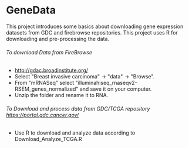 # GeneData
This project introduces some basics about downloading gene expression datasets from GDC and firebrowse repositories. This project uses R for downloading and pre-processing the data.
 ###### To download Data from FireBrowse
-  http://gdac.broadinstitute.org/ 
-  Select "Breast invasive carcinoma" -> "data" -> "Browse".
-  From "mRNASeq" select "illuminahiseq_rnaseqv2-RSEM_genes_normalized" and save it on your computer.
-  Unzip the folder and rename it to RNA.
###### To Download and process data from GDC/TCGA repository https://portal.gdc.cancer.gov/ 
- Use R to download and analyze data according to Download_Analyze_TCGA.R

 
